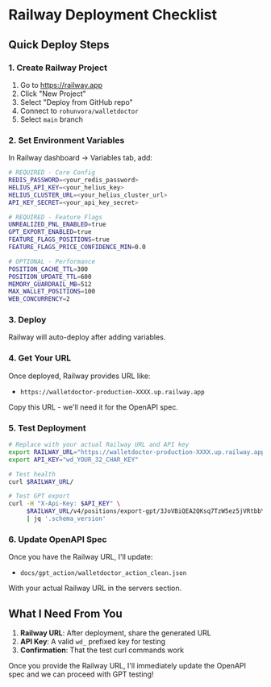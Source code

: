 # Railway Deployment Checklist

## Quick Deploy Steps

### 1. Create Railway Project
1. Go to https://railway.app
2. Click "New Project"
3. Select "Deploy from GitHub repo"
4. Connect to `rohunvora/walletdoctor`
5. Select `main` branch

### 2. Set Environment Variables
In Railway dashboard → Variables tab, add:

```bash
# REQUIRED - Core Config
REDIS_PASSWORD=<your_redis_password>
HELIUS_API_KEY=<your_helius_key>
HELIUS_CLUSTER_URL=<your_helius_cluster_url>
API_KEY_SECRET=<your_api_key_secret>

# REQUIRED - Feature Flags
UNREALIZED_PNL_ENABLED=true
GPT_EXPORT_ENABLED=true
FEATURE_FLAGS_POSITIONS=true
FEATURE_FLAGS_PRICE_CONFIDENCE_MIN=0.0

# OPTIONAL - Performance
POSITION_CACHE_TTL=300
POSITION_UPDATE_TTL=600
MEMORY_GUARDRAIL_MB=512
MAX_WALLET_POSITIONS=100
WEB_CONCURRENCY=2
```

### 3. Deploy
Railway will auto-deploy after adding variables.

### 4. Get Your URL
Once deployed, Railway provides URL like:
- `https://walletdoctor-production-XXXX.up.railway.app`

Copy this URL - we'll need it for the OpenAPI spec.

### 5. Test Deployment
```bash
# Replace with your actual Railway URL and API key
export RAILWAY_URL="https://walletdoctor-production-XXXX.up.railway.app"
export API_KEY="wd_YOUR_32_CHAR_KEY"

# Test health
curl $RAILWAY_URL/

# Test GPT export
curl -H "X-Api-Key: $API_KEY" \
     $RAILWAY_URL/v4/positions/export-gpt/3JoVBiQEA2QKsq7TzW5ez5jVRtbbYgTNijoZzp5qgkr2 \
     | jq '.schema_version'
```

### 6. Update OpenAPI Spec
Once you have the Railway URL, I'll update:
- `docs/gpt_action/walletdoctor_action_clean.json`

With your actual Railway URL in the servers section.

## What I Need From You

1. **Railway URL**: After deployment, share the generated URL
2. **API Key**: A valid `wd_` prefixed key for testing
3. **Confirmation**: That the test curl commands work

Once you provide the Railway URL, I'll immediately update the OpenAPI spec and we can proceed with GPT testing! 